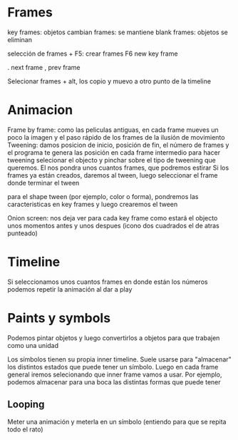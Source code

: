 # Frames
key frames: objetos cambian
frames: se mantiene
blank frames: objetos se eliminan

selección de frames + F5: crear frames
F6 new key frame

. next frame
, prev frame

Selecionar frames + alt, los copio y muevo a otro punto de la timeline



# Animacion
Frame by frame: como las peliculas antiguas, en cada frame mueves un poco la imagen y el paso rápido de los frames de la ilusión de movimiento
Tweening: damos posicion de inicio, posición de fin, el número de frames y el programa te genera las posición en cada frame intermedio
  para hacer tweening selecionar el objecto y pinchar sobre el tipo de tweening que queremos. El nos pondra unos cuantos frames, que podremos estirar
  Si los frames ya están creados, daremos al tween, luego seleccionar el frame donde terminar el tween

  para el shape tween (por ejemplo, color o forma), pondremos las caracteristicas en key frames y luego crearemos el tween


Onion screen: nos deja ver para cada key frame como estará el objecto unos momentos antes y unos despues (icono dos cuadrados el de atras punteado)



# Timeline
Si seleccionamos unos cuantos frames en donde están los números podemos repetir la animación al dar a play


# Paints y symbols
Podemos pintar objetos y luego convertirlos a objetos para que trabajen como una unidad

Los símbolos tienen su propia inner timeline.
Suele usarse para "almacenar" los distintos estados que puede tener un símbolo. Luego en cada frame general iremos selecionando que inner frame vamos a usar.
Por ejemplo, podemos almacenar para una boca las distintas formas que puede tener

## Looping
Meter una animación y meterla en un símbolo (entiendo para que se repita todo el rato)
